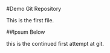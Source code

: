#Demo Git Repository


This is the first file.

##Ipsum Below

this is the continued first attempt at git.

